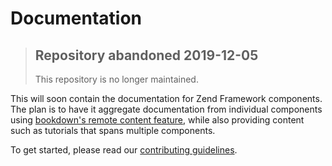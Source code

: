 # Documentation

> ## Repository abandoned 2019-12-05
>
> This repository is no longer maintained.

This will soon contain the documentation for Zend Framework components. The plan is to have it
aggregate documentation from individual components using [bookdown's remote content
feature](http://bookdown.io/advanced/remote.html#3.1), while also providing content such as
tutorials that spans multiple components.

To get started, please read our [contributing guidelines](CONTRIBUTING.md).